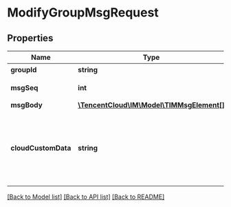 # ModifyGroupMsgRequest

## Properties
Name | Type | Description | Notes
------------ | ------------- | ------------- | -------------
**groupId** | **string** | 操作的群 ID | 
**msgSeq** | **int** | 自请求修改的消息 seq | 
**msgBody** | [**\TencentCloud\IM\Model\TIMMsgElement[]**](TIMMsgElement.md) |  | [optional] 
**cloudCustomData** | **string** | 消息自定义数据（云端保存，会发送到对端，程序卸载重装后还能拉取到） | [optional] 

[[Back to Model list]](../README.md#documentation-for-models) [[Back to API list]](../README.md#documentation-for-api-endpoints) [[Back to README]](../README.md)


